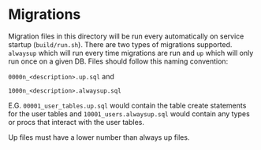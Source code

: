 # Migrations
Migration files in this directory will be run every automatically on service startup (`build/run.sh`).  There are two types of migrations supported.  `alwaysup` which will run every time
migrations are run and `up` which will only run once on a given DB.  Files should follow this naming convention:

`0000n_<description>.up.sql` and 

`1000n_<description>.alwaysup.sql`

E.G. `00001_user_tables.up.sql` would contain the table create statements for the user tables and `10001_users.alwaysup.sql` would contain any types or procs that interact with the user tables.

Up files must have a lower number than always up files.
